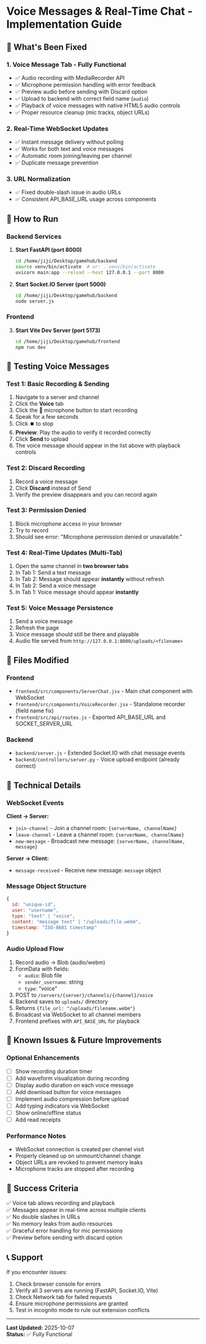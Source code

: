 # Voice Messages & Real-Time Chat - Implementation Guide

## 🎉 What's Been Fixed

### 1. **Voice Message Tab - Fully Functional**
- ✅ Audio recording with MediaRecorder API
- ✅ Microphone permission handling with error feedback
- ✅ Preview audio before sending with Discard option
- ✅ Upload to backend with correct field name (`audio`)
- ✅ Playback of voice messages with native HTML5 audio controls
- ✅ Proper resource cleanup (mic tracks, object URLs)

### 2. **Real-Time WebSocket Updates**
- ✅ Instant message delivery without polling
- ✅ Works for both text and voice messages
- ✅ Automatic room joining/leaving per channel
- ✅ Duplicate message prevention

### 3. **URL Normalization**
- ✅ Fixed double-slash issue in audio URLs
- ✅ Consistent API_BASE_URL usage across components

## 🚀 How to Run

### Backend Services

1. **Start FastAPI (port 8000)**
   ```bash
   cd /home/jiji/Desktop/gamehub/backend
   source venv/bin/activate  # or: . venv/bin/activate
   uvicorn main:app --reload --host 127.0.0.1 --port 8000
   ```

2. **Start Socket.IO Server (port 5000)**
   ```bash
   cd /home/jiji/Desktop/gamehub/backend
   node server.js
   ```

### Frontend

3. **Start Vite Dev Server (port 5173)**
   ```bash
   cd /home/jiji/Desktop/gamehub/frontend
   npm run dev
   ```

## 🧪 Testing Voice Messages

### Test 1: Basic Recording & Sending
1. Navigate to a server and channel
2. Click the **Voice** tab
3. Click the 🎤 microphone button to start recording
4. Speak for a few seconds
5. Click ⏹️ to stop
6. **Preview**: Play the audio to verify it recorded correctly
7. Click **Send** to upload
8. The voice message should appear in the list above with playback controls

### Test 2: Discard Recording
1. Record a voice message
2. Click **Discard** instead of Send
3. Verify the preview disappears and you can record again

### Test 3: Permission Denied
1. Block microphone access in your browser
2. Try to record
3. Should see error: "Microphone permission denied or unavailable."

### Test 4: Real-Time Updates (Multi-Tab)
1. Open the same channel in **two browser tabs**
2. In Tab 1: Send a text message
3. In Tab 2: Message should appear **instantly** without refresh
4. In Tab 2: Send a voice message
5. In Tab 1: Voice message should appear **instantly**

### Test 5: Voice Message Persistence
1. Send a voice message
2. Refresh the page
3. Voice message should still be there and playable
4. Audio file served from `http://127.0.0.1:8000/uploads/<filename>`

## 📁 Files Modified

### Frontend
- `frontend/src/components/ServerChat.jsx` - Main chat component with WebSocket
- `frontend/src/components/VoiceRecorder.jsx` - Standalone recorder (field name fix)
- `frontend/src/api/routes.js` - Exported API_BASE_URL and SOCKET_SERVER_URL

### Backend
- `backend/server.js` - Extended Socket.IO with chat message events
- `backend/controllers/server.py` - Voice upload endpoint (already correct)

## 🔧 Technical Details

### WebSocket Events

**Client → Server:**
- `join-channel` - Join a channel room: `{serverName, channelName}`
- `leave-channel` - Leave a channel room: `{serverName, channelName}`
- `new-message` - Broadcast new message: `{serverName, channelName, message}`

**Server → Client:**
- `message-received` - Receive new message: `message` object

### Message Object Structure
```javascript
{
  id: "unique-id",
  user: "username",
  type: "text" | "voice",
  content: "message text" | "/uploads/file.webm",
  timestamp: "ISO-8601 timestamp"
}
```

### Audio Upload Flow
1. Record audio → Blob (audio/webm)
2. FormData with fields:
   - `audio`: Blob file
   - `sender_username`: string
   - `type`: "voice"
3. POST to `/servers/{server}/channels/{channel}/voice`
4. Backend saves to `uploads/` directory
5. Returns `{file_url: "/uploads/filename.webm"}`
6. Broadcast via WebSocket to all channel members
7. Frontend prefixes with `API_BASE_URL` for playback

## 🐛 Known Issues & Future Improvements

### Optional Enhancements
- [ ] Show recording duration timer
- [ ] Add waveform visualization during recording
- [ ] Display audio duration on each voice message
- [ ] Add download button for voice messages
- [ ] Implement audio compression before upload
- [ ] Add typing indicators via WebSocket
- [ ] Show online/offline status
- [ ] Add read receipts

### Performance Notes
- WebSocket connection is created per channel visit
- Properly cleaned up on unmount/channel change
- Object URLs are revoked to prevent memory leaks
- Microphone tracks are stopped after recording

## 🎯 Success Criteria

✅ Voice tab allows recording and playback  
✅ Messages appear in real-time across multiple clients  
✅ No double slashes in URLs  
✅ No memory leaks from audio resources  
✅ Graceful error handling for mic permissions  
✅ Preview before sending with discard option  

## 📞 Support

If you encounter issues:
1. Check browser console for errors
2. Verify all 3 servers are running (FastAPI, Socket.IO, Vite)
3. Check Network tab for failed requests
4. Ensure microphone permissions are granted
5. Test in incognito mode to rule out extension conflicts

---

**Last Updated:** 2025-10-07  
**Status:** ✅ Fully Functional
